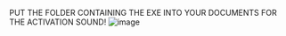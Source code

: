 PUT THE FOLDER CONTAINING THE EXE INTO YOUR DOCUMENTS FOR THE ACTIVATION SOUND!
![image](https://github.com/user-attachments/assets/74760944-371d-4980-8189-de47962878cd)
